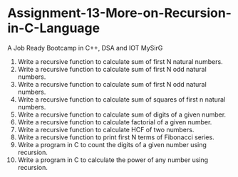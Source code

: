 # Assignment-13-More-on-Recursion-in-C-Language
A Job Ready Bootcamp in C++, DSA and IOT MySirG

1. Write a recursive function to calculate sum of first N natural numbers.
2. Write a recursive function to calculate sum of first N odd natural numbers.
3. Write a recursive function to calculate sum of first N odd natural numbers.
4. Write a recursive function to calculate sum of squares of first n natural numbers.
5. Write a recursive function to calculate sum of digits of a given number.
6. Write a recursive function to calculate factorial of a given number.
7. Write a recursive function to calculate HCF of two numbers.
8. Write a recursive function to print first N terms of Fibonacci series. 
9. Write a program in C to count the digits of a given number using recursion. 
10. Write a program in C to calculate the power of any number using recursion.
